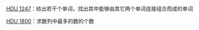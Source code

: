 [HDU 1247](https://github.com/Hapoa/Accepted/blob/master/27%20-%20%E5%AD%97%E5%85%B8%E6%A0%91/001%20-%20HDU%201247.md)：给出若干个单词，找出其中能够由其它两个单词连接组合而成的单词

[HDU 1800](https://github.com/Hapoa/Accepted/blob/master/27%20-%20%E5%AD%97%E5%85%B8%E6%A0%91/002%20-%20HDU%201800.md)：求数列中最多的数的个数














